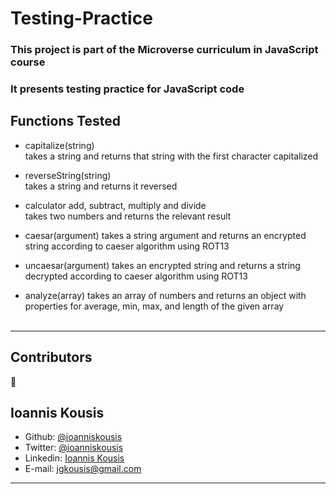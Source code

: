 # Testing-Practice

### This project is part of the Microverse curriculum in JavaScript course  
### It presents testing practice for JavaScript code  

## Functions Tested

  - capitalize(string)  
    takes a string and returns that string with the first character capitalized  

  - reverseString(string)  
    takes a string and returns it reversed  

  - calculator add, subtract, multiply and divide  
    takes two numbers and returns the relevant result  

  - caesar(argument)
    takes a string argument and returns an encrypted string according to caeser algorithm using ROT13  

  - uncaesar(argument)
    takes an encrypted string and returns a string decrypted according to caeser algorithm using ROT13  

  - analyze(array)
    takes an array of numbers and returns an object with properties for average, min, max, and length of the given array  
​
<hr/>

<!-- CONTACT -->

## Contributors

:bust_in_silhouette:
​
## Ioannis Kousis

- Github: [@ioanniskousis](https://github.com/ioanniskousis)
- Twitter: [@ioanniskousis](https://twitter.com/ioanniskousis)
- Linkedin: [Ioannis Kousis](https://www.linkedin.com/in/jgkousis)
- E-mail: jgkousis@gmail.com
​
<hr/>
